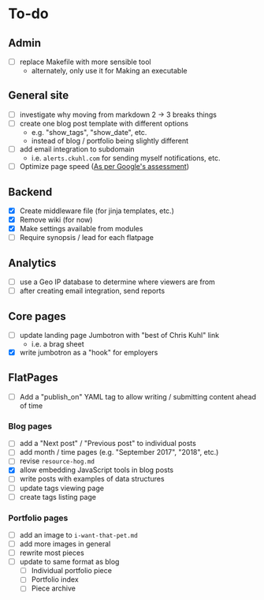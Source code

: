 # To-do
## Admin
- [ ] replace Makefile with more sensible tool
  - alternately, only use it for Making an executable

## General site

- [ ] investigate why moving from markdown 2 -> 3 breaks things
- [ ] create one blog post template with different options
  - e.g. "show_tags", "show_date", etc.
  - instead of blog / portfolio being slightly different
- [ ] add email integration to subdomain
  * i.e. `alerts.ckuhl.com` for sending myself notifications, etc.
- [ ] Optimize page speed ([As per Google's assessment](https://developers.google.com/speed/pagespeed/insights/?url=https%3A%2F%2Fckuhl.com%2F))

## Backend

- [x] Create middleware file (for jinja templates, etc.)
- [x] Remove wiki (for now)
- [x] Make settings available from modules
- [ ] Require synopsis / lead for each flatpage

## Analytics

- [ ] use a Geo IP database to determine where viewers are from
- [ ] after creating email integration, send reports

## Core pages

- [ ] update landing page Jumbotron with "best of Chris Kuhl" link
  - i.e. a brag sheet
- [x] write jumbotron as a "hook" for employers

## FlatPages

* [ ] Add a "publish_on" YAML tag to allow writing / submitting content ahead of time

### Blog pages

- [ ] add a "Next post" / "Previous post" to individual posts
- [ ] add month / time pages (e.g. "September 2017", "2018", etc.)
- [ ] revise `resource-hog.md`
- [x] allow embedding JavaScript tools in blog posts
- [ ] write posts with examples of data structures
- [ ] update tags viewing page
- [ ] create tags listing page

### Portfolio pages

- [ ] add an image to `i-want-that-pet.md`
- [ ] add more images in general
- [ ] rewrite most pieces
- [ ] update to same format as blog
  - [ ] Individual portfolio piece
  - [ ] Portfolio index
  - [ ] Piece archive
